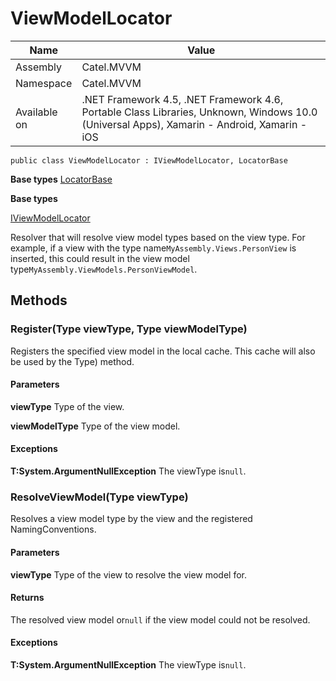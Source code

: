 

# ViewModelLocator

Name|Value
---|---
Assembly|Catel.MVVM
Namespace|Catel.MVVM
Available on|.NET Framework 4.5, .NET Framework 4.6, Portable Class Libraries, Unknown, Windows 10.0 (Universal Apps), Xamarin - Android, Xamarin - iOS

```
public class ViewModelLocator : IViewModelLocator, LocatorBase
```

**Base types**
[LocatorBase](/Catel.MVVM\Catel\MVVM\LocatorBase.md)

**Base types**

[IViewModelLocator](/Catel.MVVM\Catel\MVVM\IViewModelLocator.md)


Resolver that will resolve view model types based on the view type. For example, if a view with the type name`MyAssembly.Views.PersonView` is inserted, this could result in the view model type`MyAssembly.ViewModels.PersonViewModel`.



## Methods

### Register(Type viewType, Type viewModelType)

Registers the specified view model in the local cache. This cache will also be used by the Type) method.

#### Parameters

**viewType**
Type of the view.

**viewModelType**
Type of the view model.

#### Exceptions

**T:System.ArgumentNullException**
The viewType is`null`.



### ResolveViewModel(Type viewType)

Resolves a view model type by the view and the registered NamingConventions.

#### Parameters

**viewType**
Type of the view to resolve the view model for.

#### Returns

The resolved view model or`null` if the view model could not be resolved.

#### Exceptions

**T:System.ArgumentNullException**
The viewType is`null`.



